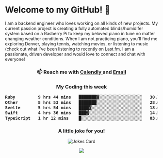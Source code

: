 <h1> Welcome to my GitHub! 👋 </h1>


  I am a backend engineer who loves working on all kinds of new projects. My current passion project is creating a fully automated blinds/humidifer system based on a Rasberry Pi to keep my beloved piano in tune no matter changing weather conditions. When I am not practicing piano, you'll find me exploring Denver, playing tennis, watching movies, or listening to music (check out what I've been listening to recently on [Last.fm](https://www.last.fm/user/mballa000). I am a passionate, driven developer and would love to connect and chat with everyone!

<h3 align = "center"> 📫 Reach me with <a href = "https://calendly.com/msbrandt00/30min"> Calendly </a> and <a href="mailto:msbrandt00@gmail.com">Email</a> 
 </h3>


 
<div align = "center"
[![Anurag's GitHub stats](https://github-readme-stats.vercel.app/api?username=mbrandt00)](https://github.com/anuraghazra/github-readme-stats)
          </div>
<h3 align="center">
  My Coding this week
<!--START_SECTION:waka-->

```txt
Ruby         9 hrs 44 mins   ███████▓░░░░░░░░░░░░░░░░░   30.74 %
Other        8 hrs 53 mins   ███████░░░░░░░░░░░░░░░░░░   28.09 %
Svelte       5 hrs 54 mins   ████▓░░░░░░░░░░░░░░░░░░░░   18.64 %
Swift        4 hrs 36 mins   ███▓░░░░░░░░░░░░░░░░░░░░░   14.57 %
TypeScript   1 hr 12 mins    █░░░░░░░░░░░░░░░░░░░░░░░░   03.80 %
```

<!--END_SECTION:waka-->

### A little joke for you!

![Jokes Card](https://readme-jokes.vercel.app/api?hideBorder)

<a href="https://www.linkedin.com/in/mbrandt00/"><img src="https://img.shields.io/badge/linkedin-%230077B5.svg?&style=for-the-badge&logo=linkedin&logoColor=white" /></a>
